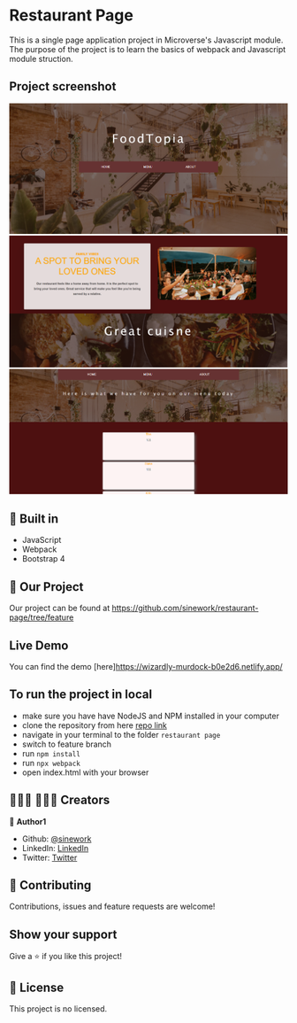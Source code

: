 # Restaurant Page
This is a single page application project in Microverse's Javascript module. The purpose of the project is to learn the basics of webpack and Javascript module struction.

## Project screenshot
![screenshot](./src/assets/sn1.png)
![screenshot](./src/assets/sn2.png)
![screenshot](./src/assets/sn3.png)

## 🔨 Built in

- JavaScript
- Webpack
- Bootstrap 4

## 🚀 Our Project

Our project can be found at https://github.com/sinework/restaurant-page/tree/feature

## Live Demo

You can find the demo [here]https://wizardly-murdock-b0e2d6.netlify.app/


## To run the project in local

- make sure you have have NodeJS and NPM installed in your computer
- clone the repository from here [repo link](git@github.com:sinework/restaurant-page.git)
- navigate in your terminal to the folder `restaurant page`
- switch to feature branch
- run `npm install`
- run `npx webpack`
- open index.html with your browser

## 👨🏽‍💻 👨🏿‍💻 Creators

👤 **Author1**

- Github: [@sinework](https://github.com/sinework)
- LinkedIn: [LinkedIn](https://www.linkedin.com/in/sinework-amare-shiferaw/)
- Twitter: [Twitter](https://twitter.com/SineworkAmare)

## 🤝 Contributing

Contributions, issues and feature requests are welcome!

## Show your support

Give a ⭐️ if you like this project!

## 📝 License

This project is no licensed.

